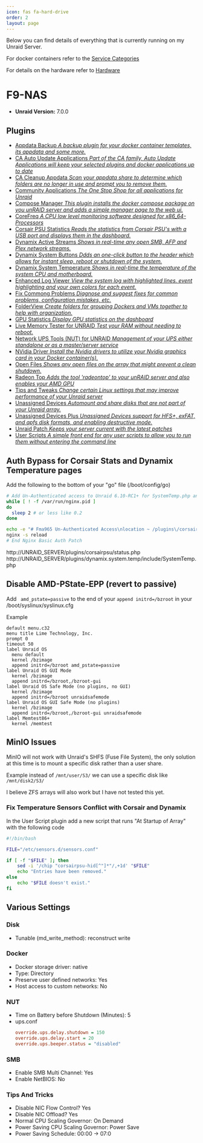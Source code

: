 ```yaml
---
icon: fas fa-hard-drive
order: 2
layout: page
---
```


Below you can find details of everything that is currently running on my Unraid Server. 

For docker containers refer to the [Service Categories](/home)

For details on the hardware refer to [Hardware](/Hardware)

# F9-NAS
- **Unraid Version:** 7.0.0 

## Plugins
- [Appdata Backup *A backup plugin for your docker container templates, its appdata and some more.*](https://forums.unraid.net/topic/137710-plugin-appdatabackup/)
- [CA Auto Update Applications *Part of the CA family, Auto Update Applications will keep your selected plugins and docker applications up to date*](https://forums.unraid.net/topic/51959-plugin-ca-application-auto-update/)
- [CA Cleanup Appdata *Scan your appdata share to determine which folders are no longer in use and prompt you to remove them.*](https://forums.unraid.net/topic/51961-plugin-ca-cleanup-appdata/)
- [Community Applications *The One Stop Shop for all applications for Unraid*](https://forums.unraid.net/topic/38582-plug-in-community-applications)
- [Compose Manager *This plugin installs the docker compose package on you unRAID server and adds a simple manager page to the web ui.*](https://forums.unraid.net/topic/114415-plugin-docker-compose-manager/)
- [CoreFreq *A CPU low level monitoring software designed for x86_64-Processors*](https://forums.unraid.net/topic/109314-plugin-corefreq/)
- [Corsair PSU Statistics *Reads the statistics from Corsair PSU's with a USB port and displays them in the dashboard.*](https://forums.unraid.net/topic/86715-corsair-rmi-hxi-axi-psu-statistics-cyanlabss-fork/)
- [Dynamix Active Streams *Shows in real-time any open SMB, AFP and Plex network streams.*](http://forums.unraid.net/index.php?topic=36543.0)
- [Dynamix System Buttons *Ddds an one-click button to the header which allows for instant sleep, reboot or shutdown of the system.*](http://forums.unraid.net/index.php?topic=36543.0)
- [Dynamix System Temperature *Shows in real-time the temperature of the system CPU and motherboard.*](http://forums.unraid.net/index.php?topic=36543.0)
- [Enhanced Log Viewer *View the system log with highlighted lines. event highlighting and your own colors for each event.*](https://forums.unraid.net/topic/43115-enhanced-log-view-with-lines-highlighted-in-color/)
- [Fix Commong Problems *Diagnose and suggest fixes for common problems, configuration mistakes, etc.*](https://forums.unraid.net/topic/47266-plugin-ca-fix-common-problems/)
- [FolderView *Create folders for grouping Dockers and VMs together to help with organization.*](https://forums.unraid.net/topic/142782-plugin-folderview/)
- [GPU Statistics *Display GPU statistics on the dashboard*](https://forums.unraid.net/topic/89453-plugin-gpu-statistics/)
- [Live Memory Tester for UNRAID *Test your RAM without needing to reboot.*](https://forums.unraid.net/topic/168125-plugin-live-memory-tester-for-unraid/)
- [Network UPS Tools (NUT) for UNRAID *Management of your UPS either standalone or as a master/server service*](https://forums.unraid.net/topic/60217-plugin-nut-v2-network-ups-tools/)
- [NVidia Driver *Install the Nvidia drivers to utilize your Nvidia graphics card in your Docker container(s).*](https://forums.unraid.net/topic/98978-plugin-nvidia-driver/)
- [Open Files *Shows any open files on the array that might prevent a clean shutdown.*](https://forums.unraid.net/topic/41196-open-files-plugin-can-help-with-troubleshooting-why-server-wont-shut-down/)
- [Radeon Top *Adds the tool 'radeontop' to your unRAID server and also enables your AMD GPU*](https://forums.unraid.net/topic/92865-support-ich777-nvidiadvb-kernel-helperbuilder-docker/)
- [Tips and Tweaks *Change certain Linux settings that may improve performance of your Unraid server*](https://forums.unraid.net/topic/47527-tips-and-tweaks-plugin-to-possibly-improve-performance-of-unraid-and-vms/?tab=comments#comment-468361)
- [Unassigned Devices *Automount and share disks that are not part of your Unraid array.*](https://forums.unraid.net/topic/92462-unassigned-devices-managing-disk-drives-and-remote-shares-outside-of-the-unraid-array/)
- [Unassigned Devices Plus *Unassigned Devices support for HFS+, exFAT, and apfs disk formats, and enabling destructive mode.*](https://forums.unraid.net/topic/92462-unassigned-devices-managing-disk-drives-and-remote-shares-outside-of-the-unraid-array/)
- [Unraid Patch *Keeps your server current with the latest patches*](https://forums.unraid.net/topic/185560-unraid-patch-plugin/)
- [User Scripts *A simple front end for any user scripts to allow you to run them without entering the command line*](https://forums.unraid.net/topic/48286-plugin-ca-user-scripts/)


## Auth Bypass for Corsair Stats and Dynamix Temperature pages
Add the following to the bottom of your "go" file (/boot/config/go)
```bash
# Add Un-Authenticated access to Unraid 6.10-RC1+ for SystemTemp.php and Status.php (Corsair Plugin)
while [ ! -f /var/run/nginx.pid ]
do
  sleep 2 # or less like 0.2
done

echo -e "# Fma965 Un-Authenticated Access\nlocation ~ /plugins\/corsairpsu\/status.php {\nallow all;\ninclude fastcgi_params;\n}\n\nlocation ~ /plugins\/dynamix.system.temp\/include\/SystemTemp.php {\nallow all;\ninclude fastcgi_params;\n}\n# End Fma965 Un-Authenticated Access\n\n$(cat /etc/nginx/conf.d/locations.conf)" > /etc/nginx/conf.d/locations.conf;
nginx -s reload
# End Nginx Basic Auth Patch
```

http://UNRAID_SERVER/plugins/corsairpsu/status.php
http://UNRAID_SERVER/plugins/dynamix.system.temp/include/SystemTemp.php


## Disable AMD-PState-EPP (revert to passive)
Add ` amd_pstate=passive` to the end of your `append initrd=/bzroot` in your /boot/syslinux/syslinux.cfg 

Example
```
default menu.c32
menu title Lime Technology, Inc.
prompt 0
timeout 50
label Unraid OS
  menu default
  kernel /bzimage
  append initrd=/bzroot amd_pstate=passive
label Unraid OS GUI Mode
  kernel /bzimage
  append initrd=/bzroot,/bzroot-gui
label Unraid OS Safe Mode (no plugins, no GUI)
  kernel /bzimage
  append initrd=/bzroot unraidsafemode 
label Unraid OS GUI Safe Mode (no plugins)
  kernel /bzimage
  append initrd=/bzroot,/bzroot-gui unraidsafemode
label Memtest86+
  kernel /memtest
```

## MinIO Issues
MinIO will not work with Unraid's SHFS (Fuse File System), the only solution at this time is to mount a specific disk rather than a user share.

Example instead of `/mnt/user/S3/` we can use a specific disk like `/mnt/disk2/S3/`

I believe ZFS arrays will also work but I have not tested this yet.


### Fix Temperature Sensors Conflict with Corsair and Dynamix
In the User Script plugin add a new script that runs "At Startup of Array" with the following code
```bash
#!/bin/bash

FILE="/etc/sensors.d/sensors.conf"

if [ -f "$FILE" ]; then
    sed -i '/chip "corsairpsu-hid[^"]*"/,+1d' "$FILE"
    echo "Entries have been removed."
else
    echo "$FILE doesn't exist."
fi
```


## Various Settings
### Disk 
- Tunable (md_write_method): reconstruct write

### Docker
- Docker storage driver: native
- Type: Directory
- Preserve user defined networks: Yes
- Host access to custom networks: No

### NUT
- Time on Battery before Shutdown (Minutes): 5
- ups.conf
  ```ini
  override.ups.delay.shutdown = 150
  override.ups.delay.start = 20
  override.ups.beeper.status = "disabled"
  ```

### SMB
- Enable SMB Multi Channel: Yes
- Enable NetBIOS: No

### Tips And Tricks
- Disable NIC Flow Control? Yes
- Disable NIC Offload? Yes
- Normal CPU Scaling Governor: On Demand
- Power Saving CPU Scaling Governor: Power Save
- Power Saving Schedule: 00:00 -> 07:0
